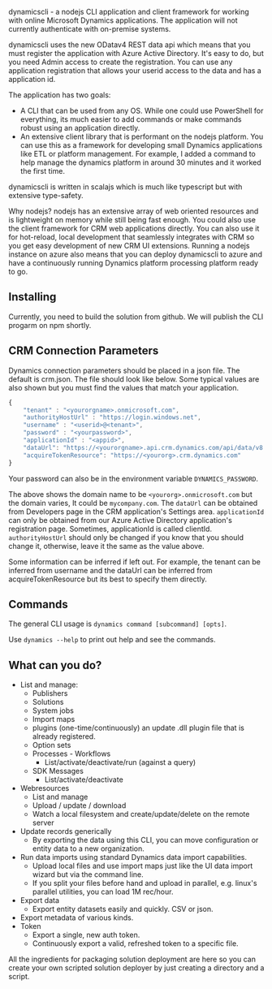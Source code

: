 dynamicscli - a nodejs CLI application and client framework for working with online Microsoft Dynamics applications. The application will not currently authenticate with on-premise systems.

dynamicscli uses the new ODatav4 REST data api which means that you must register the application with Azure Active Directory. It's easy to do, but you need Admin access to create the registration. You can use any application registration that allows your userid access to the data and has a application id.

The application has two goals:
* A CLI that can be used from any OS. While one could use PowerShell for everything, its much easier to add commands or make commands robust using an application directly.
* An extensive client library that is performant on the nodejs platform. You can use this as a framework for developing small Dynamics applications like ETL or platform management. For example, I added a command to help manage the dynamics platform in around 30 minutes and it worked the first time.

dynamicscli is written in scalajs which is much like typescript but with extensive type-safety.

Why nodejs? nodejs has an extensive array of web oriented resources and is lightweight on memory while still being fast enough. You could also use the client framework for CRM web applications directly. You can also use it for hot-reload, local development that seamlessly integrates with CRM so you get easy development of new CRM UI extensions. Running a nodejs instance on azure also means that you can deploy dynamicscli to azure and have a continuously running Dynamics platform processing platform ready to go.

## Installing
Currently, you need to build the solution from github. We will publish the CLI progarm on npm shortly.

## CRM Connection Parameters
Dynamics connection parameters should be placed in a json file. The default is crm.json. The file should look like below. Some typical values are also shown but you must find the values that match your application.
```javascript
{
    "tenant" : "<yourorgname>.onmicrosoft.com",
    "authorityHostUrl" : "https://login.windows.net",
    "username" : "<userid>@<tenant>",
    "password" : "<yourpassword>",
    "applicationId" : "<appid>",
    "dataUrl": "https://<yourorgname>.api.crm.dynamics.com/api/data/v8.2/",
    "acquireTokenResource": "https://<yourorg>.crm.dynamics.com"
}
```
Your password can also be in the environment variable `DYNAMICS_PASSWORD`.

The above shows the domain name to be `<yourorg>.onmicrosoft.com` but the domain varies, It could be `mycompany.com`. The `dataUrl` can be obtained from Developers page in the CRM application's Settings area. `applicationId` can only be obtained from our Azure Active Directory application's registration page. Sometimes, applicationId is called clientId. `authorityHostUrl` should only be changed if you know that you should change it, otherwise, leave it the same as the value above.

Some information can be inferred if left out. For example, the tenant can be inferred from username and the dataUrl can be inferred from acquireTokenResource but its best to specify them directly.

## Commands
The general CLI usage is `dynamics command [subcommand] [opts]`.

Use `dynamics --help` to print out help and see the commands.

## What can you do?

* List and manage:
   * Publishers
   * Solutions
   * System jobs
   * Import maps
   * plugins (one-time/continuously) an update .dll plugin file that is already registered.
   * Option sets
   * Processes - Workflows
      * List/activate/deactivate/run (against a query)
   * SDK Messages
      * List/activate/deactivate
* Webresources
   * List and manage
   * Upload / update / download
   * Watch a local filesystem and create/update/delete on the remote server
* Update records generically
   * By exporting the data using this CLI, you can move configuration or entity data to a new organization.
* Run data imports using standard Dynamics data import capabilities.
   * Upload local files and use import maps just like the UI data import wizard but via the command line.
   * If you split your files before hand and upload in parallel, e.g. linux's parallel utilities, you can load 1M rec/hour.
* Export data
   * Export entity datasets easily and quickly. CSV or json.
* Export metadata of various kinds.
* Token
   * Export a single, new auth token.
   * Continuously export a valid, refreshed token to a specific file.

All the ingredients for packaging solution deployment are here so you can create your own scripted solution deployer by just creating a directory and a script.


